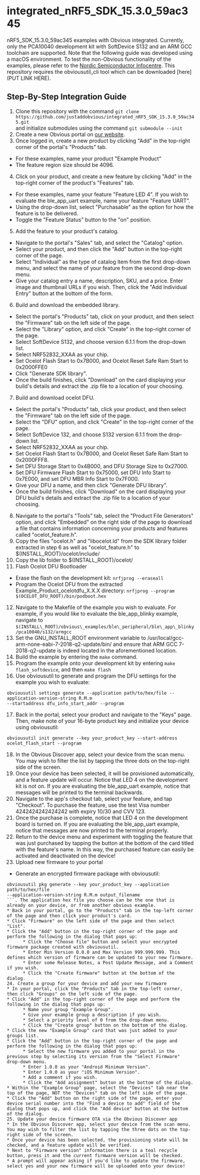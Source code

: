 # integrated\_nRF5\_SDK\_15.3.0\_59ac345
nRF5\_SDK\_15.3.0\_59ac345 examples with Obvious integrated. Currently, only the PCA10040 development kit with SoftDevice S132 and an ARM GCC toolchain are supported. Note that the following guide was developed using a macOS environment. To test the non-Obvious functionality of the examples, please refer to the [Nordic Semiconductor Infocentre](https://infocenter.nordicsemi.com/topic/com.nordic.infocenter.sdk5.v15.3.0/examples_ble_peripheral.html). This repository requires the obviousutil_cli tool which can be downloaded [here] (PUT LINK HERE).

## Step-By-Step Integration Guide
1. Clone this repository with the command ```git clone https://github.com/justaddobvious/integrated_nRF5_SDK_15.3.0_59ac345.git```  
and initialize submodules using the command ```git submodule --init```
2. Create a new Obvious portal on [our website](https://portal.obvious.xyz/create).
3. Once logged in, create a new product by clicking "Add" in the top-right corner of the portal's "Products" tab. 
  * For these examples, name your product "Example Product"
  * The feature region size should be 4096.
4. Click on your product, and create a new feature by clicking "Add" in the top-right corner of the product's "Features" tab.
  * For these examples, name your feature "Feature LED 4". If you wish to evaluate the ble\_app\_uart example, name your feature "Feature UART".
  * Using the drop-down list, select "Purchasable" as the option for how the feature is to be delivered.
  * Toggle the "Feature Status" button to the "on" position.
5. Add the feature to your product's catalog.
  * Navigate to the portal's "Sales" tab, and select the "Catalog" option.
  * Select your product, and then click the "Add" button in the top-right corner of the page.
  * Select "Individual" as the type of catalog item from the first drop-down menu, and select the name of your feature from the second drop-down menu.
  * Give your catalog entry a name, description, SKU, and a price. Enter image and thumbnail URLs if you wish. Then, click the "Add Individual Entry" button at the bottom of the form.
6. Build and download the embedded library.
  * Select the portal's "Products" tab, click on your product, and then select the "Firmware" tab on the left side of the page.
  * Select the "Library" option, and click "Create" in the top-right corner of the page.
  * Select SoftDevice S132, and choose version 6.1.1 from the drop-down list.
  * Select NRF52832\_XXAA as your chip.
  * Set Ocelot Flash Start to 0x7B000, and Ocelot Reset Safe Ram Start to 0x2000FFE0
  * Click "Generate SDK library".
  * Once the build finishes, click "Download" on the card displaying your build's details and extract the .zip file to a location of your choosing.
7. Build and download ocelot DFU. 
  * Select the portal's "Products" tab, click your product, and then select the "Firmware" tab on the left side of the page.
  * Select the "DFU" option, and click "Create" in the top-right corner of the page.
  * Select SoftDevice 132, and choose S132 version 6.1.1 from the drop-down list.
  * Select NRF52832_XXAA as your chip.
  * Set Ocelot Flash Start to 0x7B000, and Ocelot Reset Safe Ram Start to 0x2000FFF8.
  * Set DFU Storage Start to 0x4B000, and DFU Storage Size to 0x27000.
  * Set DFU Firmware Flash Start to 0x75000, set DFU Info Start to 0x7E000, and set DFU MBR Info Start to 0x7F000.
  * Give your DFU a name, and then click "Generate DFU library".
  * Once the build finishes, click "Download" on the card displaying your DFU build's details and extract the .zip file to a location of your choosing. 
8. Navigate to the portal's "Tools" tab, select the "Product File Generators" option, and click "Embedded" on the right side of the page to download a file that contains information concerning your products and features called "ocelot\_feature.h".
9. Copy the files "ocelot.h" and "libocelot.ld" from the SDK library folder extracted in step 6 as well as "ocelot\_feature.h" to $(INSTALL\_ROOT)/ocelot/include/
10. Copy the lib folder to $(INSTALL\_ROOT)/ocelot/
11. Flash Ocelot DFU Bootloader
  * Erase the flash on the development kit: ```nrfjprog --eraseall```
  * Program the Ocelot DFU from the extracted Example_Product\_ocelotdfu\_X.X.X directory: ```nrfjprog --program $(OCELOT_DFU_ROOT)/bin/podboot.hex```
12. Navigate to the Makefile of the example you wish to evaluate. For example, if you would like to evaluate the ble\_app\_blinky example, navigate to ```$(INSTALL\_ROOT)/obvious\_examples/ble\_peripheral/ble\_app\_blinky/pca10040/s132/armgcc```
13. Set the GNU\_INSTALL\_ROOT environment variable to /usr/local/gcc-arm-none-eabi-7-2018-q2-update/bin/ and ensure that ARM GCC 7-2018-q2-update is indeed located in the aforementioned location.
14. Build the example by entering the ```make``` command.
15. Program the example onto your development kit by entering ```make flash_softdevice```, and then ```make flash```
16. Use obviousutil to generate and program the DFU settings for the example you wish to evaluate: 
```
obviousutil settings generate --application path/to/hex/file --application-version-string R.M.m
--startaddress dfu_info_start_addr --program
```
17. Back in the portal, select your product and navigate to the "Keys" page. Then, make note of your 16-byte product key and initialize your device using obviousutil:
```
obviousutil init generate --key your_product_key --start-address ocelot_flash_start --program
```
18. In the Obvious Discover app, select your device from the scan menu. You may wish to filter the list by tapping the three dots on the top-right side of the screen.
19. Once your device has been selected, it will be provisioned automatically, and a feature update will occur. Notice that LED 4 on the development kit is not on. If you are evaluating the ble\_app\_uart example, notice that messages will be printed to the terminal backwards.
20. Navigate to the app's checkout tab, select your feature, and tap "Checkout". To purchase the feature, use the test Visa number 4242424242424242 with expiry 10/30 and CVV 123.
21. Once the purchase is complete, notice that LED 4 on the development board is turned on. If you are evaluating the ble\_app\_uart example, notice that messages are now printed to the terminal properly.
22. Return to the device menu and experiment with toggling the feature that was just purchased by tapping the button at the bottom of the card titled with the feature's name. In this way, the purchased feature can easily be activated and deactivated on the device!
23. Upload new firmware to your portal
  * Generate an encrypted firmware package with obviousutil:
  ```
  obviousutil pkg generate --key your_product_key --application path/to/hex/file 
  --application-version-string R.M.m output_filename
  ```. The application hex file you choose can be the one that is already on your device, or from another obvious example.
  * Back in your portal, go to the "Products" tab in the top-left corner of the page and then click your product's card.
  * Click "Firmware" on the left side of the page and then select "List".
  * Click the "Add" button in the top-right corner of the page and perform the following in the dialog that pops up:
  		* Click the "Choose file" button and select your encrypted firmware package created with obviousutil.
  		* Enter Min Version 0.0.0 and Max Version 999.999.999. This defines which version of firmware can be updated to your new firmware.
  		* Enter some Release Notes, a Post Update Message, and a Comment if you wish.
  		* Click the "Create firmware" button at the bottom of the dialog.
24. Create a group for your device and add your new firmware
  * In your portal, click the "Products" tab in the top-left corner, then click "Groups" on the left side of the page.
  * Click "Add" in the top-right corner of the page and perform the following in the dialog that pops up:
  		* Name your group "Example Group".
  		* Give your example group a description if you wish.
  		* Select a priority level of 0 from the drop-down menu.
  		* Click the "Create group" button on the bottom of the dialog.
  * Click the new "Example Group" card that was just added to your groups list.
  * Click the "Add" button in the top-right corner of the page and perform the following in the dialog that pops up:
  		* Select the new firmware you added to your portal in the previous step by selecting its version from the "Select Firmware" drop-down menu.
  		* Enter 1.0.0 as your "Android Minimum Version".
  		* Enter 1.0.0 as your "iOS Minimum Version".
  		* Add a comment if you wish.
  		* Click the "Add assignment" button at the bottom of the dialog.
  * Within the "Example Group" page, select the "Devices" tab near the top of the page, NOT the "Devices" tab on the left side of the page.
  * Click the "Add" button on the right side of the page, enter your device serial number into the "Find a device to add" field of the dialog that pops up, and click the "Add device" button at the bottom of the dialog.
25. Update your device firmware OTA via the Obvious Discover app
  * In the Obvious Discover app, select your device from the scan menu. You may wish to filter the list by tapping the three dots on the top-right side of the screen.
  * Once your device has been selected, the provisioning state will be checked, and a feature update will be verified.
  * Next to "Firmware version" information there is a teal recycle button, press it and the current firmware version will be checked.
  * A prompt will appear asking if you'd like to update the firmware, select yes and your new firmware will be uploaded onto your device!

  
